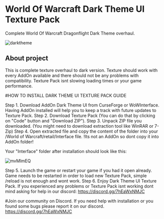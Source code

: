 # World Of Warcraft Dark Theme UI Texture Pack
Complete World Of Warcraft Dragonflight Dark Theme overhaul.

![darktheme](https://imgur.com/a/wPWSGIk)

## About project
This is complete texture overhaul to dark version. Texture should work with every AddOn available and there should not be any problems with compatibility. Texture Pack isnt slowing loading times or your game performance.


#HOW TO INSTALL DARK THEME UI TEXTURE PACK GUIDE

Step 1. Download AddOn Dark Theme UI from CurseForge or WoWInterface. Having AddOn installed will help you to keep a track with future updates to Texture Pack.
Step 2. Download Texture Pack (You can do that by clicking on "Code" button and "Download ZIP").
Step 3. Unpack ZIP file you downloaded. (You might need to download extraction tool like WinRAR or 7-Zip)
Step 4. Open extracted file and copy the content of the folder into your /World of Warcraft/retail/Interface file. !Its not an AddOn so dont copy it into AddOn folder!

Your "Interface" folder after installation should look like this:

![mvMlmEQ](https://user-images.githubusercontent.com/34164362/165373357-130a4599-6f5c-4e14-8664-1f348a50aa4a.png)

Step 5. Launch the game or restart your game if you had it open already. Game needs to be restarted in order to load new Texture Pack, simple /reload is not enough and wont work.
Step 6. Enjoy Dark Theme UI Texture Pack. If you experienced any problems or Texture Pack isnt working dont mind asking for help in our discord: https://discord.gg/7hEaWxNMJC

#Join our community on Discord.
If you need help with installation or you found some bugs please report it on our discord.
https://discord.gg/7hEaWxNMJC

